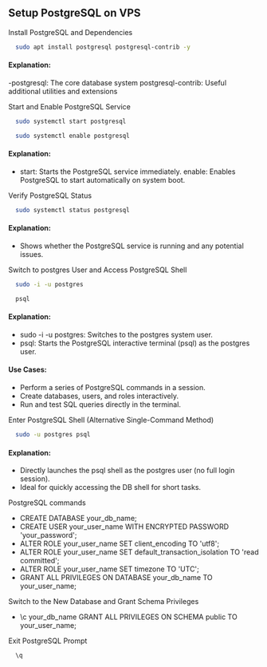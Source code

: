 ## Setup PostgreSQL on VPS

Install PostgreSQL and Dependencies

```bash
  sudo apt install postgresql postgresql-contrib -y
```
#### Explanation:
-postgresql: The core database system
    postgresql-contrib: Useful additional utilities and extensions

Start and Enable PostgreSQL Service

```bash
  sudo systemctl start postgresql
```
```bash
  sudo systemctl enable postgresql
```

#### Explanation:
- start: Starts the PostgreSQL service immediately.
    enable: Enables PostgreSQL to start automatically on system boot.


Verify PostgreSQL Status

```bash
  sudo systemctl status postgresql
```
#### Explanation:
- Shows whether the PostgreSQL service is running and any potential issues.

Switch to postgres User and Access PostgreSQL Shell

```bash
  sudo -i -u postgres
```
```bash
  psql
```
#### Explanation:
- sudo -i -u postgres: Switches to the postgres system user.
- psql: Starts the PostgreSQL interactive terminal (psql) as the postgres user.

#### Use Cases:
- Perform a series of PostgreSQL commands in a session.
- Create databases, users, and roles interactively.
- Run and test SQL queries directly in the terminal.

Enter PostgreSQL Shell (Alternative Single-Command Method)

```bash
  sudo -u postgres psql
```
#### Explanation:
- Directly launches the psql shell as the postgres user (no full login session).
- Ideal for quickly accessing the DB shell for short tasks.

PostgreSQL commands

- CREATE DATABASE your_db_name;
- CREATE USER your_user_name WITH ENCRYPTED PASSWORD  'your_password';
- ALTER ROLE your_user_name SET client_encoding TO 'utf8';
- ALTER ROLE your_user_name SET default_transaction_isolation TO 'read committed';
- ALTER ROLE your_user_name SET timezone TO 'UTC';
- GRANT ALL PRIVILEGES ON DATABASE your_db_name TO your_user_name;

Switch to the New Database and Grant Schema Privileges

- \c your_db_name
   GRANT ALL PRIVILEGES ON SCHEMA public TO your_user_name;

Exit PostgreSQL Prompt

```bash
  \q
```